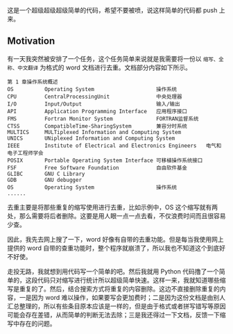 这是一个超级超级超级简单的代码，希望不要被喷，说这样简单的代码都 push 上来。

## Motivation

有一天我突然被安排了一个任务，这个任务简单来说就是我需要将一份以 `缩写、全称、中文翻译` 为格式的 word 文档进行去重。文档部分内容如下所示。

```
第 1 章操作系统概述
OS			Operating System					操作系统
CPU			CentralProcessingUnit				中央处理器
I/O			Input/Output						输入/输出
API			Application Programming Interface	应用程序接口
FMS			Fortran Monitor System				FORTRAN监督系统
CTSS		CompatibleTime-SharingSystem		兼容分时系统
MULTICS		MULTiplexed Information and Computing System
UNICS		UNiplexed Information and Computing System
IEEE		Institute of Electrical and Electronics Engineers	电气和电子工程师学会
POSIX		Portable Operating System Interface	可移植操作系统接口
FSF			Free Software Foundation			自由软件基金
GLIBC		GNU C Library
GDB			GNU debugger
OS			Operating System					操作系统
......
```

去重主要是将那些重复的缩写使用进行去重，比如示例中，OS 这个缩写就有两处，那么需要将后者删除。这要是用人眼一点一点去看，不仅浪费时间而且很容易少查。

因此，我先去网上搜了一下，word 好像有自带的去重功能。但是每当我使用网上提供的 word 自带的查重功能时，整个程序就崩溃了，所以我也不知道这个到底好不好使。

走投无路，我就想到用代码写一个简单的吧。然后我就用 Python 代码撸了一个简单的，这段代码只对缩写进行统计所以超级简单快速。这样一来，我就知道哪些缩写是重复的了。然后，结合搜索方式将重复的内容删除。这边不直接删除重复的内容，一是因为 word 难以操作，如果要写会更加费时；二是因为这份文档是由别人汇总整理的，所以有些条目原本应该是一样的，但是由于格式或者拼写错写等原因可能会存在差错，从而简单的判断无法去除；三是我还得过一下文档，反馈一下缩写中存在的问题。



